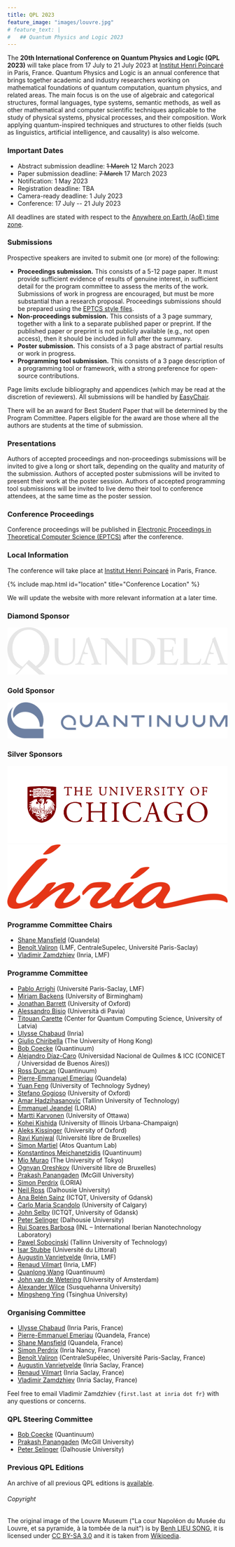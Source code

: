 ```yaml
---
title: QPL 2023
feature_image: "images/louvre.jpg"
# feature_text: |
#   ## Quantum Physics and Logic 2023
---
```


The **20th International Conference on Quantum Physics and Logic (QPL 2023)** will
take place from 17 July to 21 July 2023 at [Institut Henri
Poincaré](https://www.ihp.fr/en) in Paris, France.  Quantum Physics and Logic
is an annual conference that brings together academic and industry researchers
working on mathematical foundations of quantum computation, quantum physics,
and related areas. The main focus is on the use of algebraic and categorical
structures, formal languages, type systems, semantic methods, as well as other
mathematical and computer scientific techniques applicable to the study of
physical systems, physical processes, and their composition. Work applying
quantum-inspired techniques and structures to other fields (such as
linguistics, artificial intelligence, and causality) is also welcome.

### Important Dates

* Abstract submission deadline: ~~1 March~~ 12 March 2023
* Paper submission deadline: ~~7 March~~ 17 March 2023
* Notification: 1 May 2023
* Registration deadline: TBA
* Camera-ready deadline: 1 July 2023
* Conference: 17 July -- 21 July 2023

All deadlines are stated with respect to the [Anywhere on Earth (AoE) time zone](https://www.timeanddate.com/time/zones/aoe).

### Submissions

Prospective speakers are invited to submit one (or more) of the following:

* **Proceedings submission.** This consists of a 5-12 page paper. It must
  provide sufficient evidence of results of genuine interest, in sufficient
  detail for the program committee to assess the merits of the work.
  Submissions of work in progress are encouraged, but must be more substantial
  than a research proposal. Proceedings submissions should be prepared using
  the [EPTCS style files](https://style.eptcs.org/).
* **Non-proceedings submission.** This consists of a 3 page summary, together with
  a link to a separate published paper or preprint. If the published paper or
  preprint is not publicly available (e.g., not open access), then it should be
  included in full after the summary.
* **Poster submission.** This consists of a 3 page abstract of partial results or
  work in progress.
* **Programming tool submission.** This consists of a 3 page description of a
  programming tool or framework, with a strong preference for open-source
  contributions.

Page limits exclude bibliography and appendices (which may be read at the
discretion of reviewers). All submissions will be handled by
[EasyChair](https://www.easychair.org/my/conference?conf=qpl2023).

There will be an award for Best Student Paper that will be determined by the
Program Committee. Papers eligible for the award are those where all the
authors are students at the time of submission.

### Presentations

Authors of accepted proceedings and non-proceedings submissions will be invited
to give a long or short talk, depending on the quality and maturity of the
submission. Authors of accepted poster submissions will be invited to present
their work at the poster session. Authors of accepted programming tool
submissions will be invited to live demo their tool to conference attendees, at
the same time as the poster session.



### Conference Proceedings

Conference proceedings will be published in [Electronic Proceedings in
Theoretical Computer Science (EPTCS)](https://about.eptcs.org/) after the
conference.

### Local Information

The conference will take place at [Institut Henri Poincaré](https://www.ihp.fr/en) in Paris, France.

{% include map.html id="location" title="Conference Location" %}

We will update the website with more relevant information at a later time.

### Diamond Sponsor

![Quandela](images/quandela.svg)

### Gold Sponsor
![Quantinuum](images/quantinuum.svg)

### Silver Sponsors
![University of Chicago](images/uchicago.svg)
![Inria](images/inria.svg)

### Programme Committee Chairs

* [Shane Mansfield](https://scholar.google.fr/citations?user=g6DV3UkAAAAJ&hl=en) (Quandela)
* [Benoît Valiron](https://www.monoidal.net/) (LMF, CentraleSupelec, Université Paris-Saclay)
* [Vladimir Zamdzhiev](https://zamdzhiev.github.io/) (Inria, LMF)

### Programme Committee

* [Pablo Arrighi](https://lmf.cnrs.fr/Perso/PabloArrighi) (Université Paris-Saclay, LMF)
* [Miriam Backens](https://www.cs.bham.ac.uk/~backensm/) (University of Birmingham)
* [Jonathan Barrett](https://www.cs.ox.ac.uk/people/jonathan.barrett/) (University of Oxford)
* [Alessandro Bisio](https://fisica.unipv.it/personale/Persona.php?ID=172) (Università di Pavia)
* [Titouan Carette](https://lmf.cnrs.fr/Perso/TitouanCarette) (Center for Quantum Computing Science, University of Latvia)
* [Ulysse Chabaud](https://sites.google.com/view/ulyssechabaud) (Inria)
* [Giulio Chiribella](https://i.cs.hku.hk/~giulio/) (The University of Hong Kong)
* [Bob Coecke](https://www.quantinuum.com/qai/bobcoecke) (Quantinuum)
* [Alejandro Díaz-Caro](https://www-2.dc.uba.ar/staff/adiazcaro/) (Universidad Nacional de Quilmes & ICC (CONICET / Universidad de Buenos Aires))
* [Ross Duncan](https://scholar.google.com/citations?user=iZpHwXwAAAAJ&hl=en) (Quantinuum)
* [Pierre-Emmanuel Emeriau](https://scholar.google.com/citations?user=LcrJdgIAAAAJ&hl=fr) (Quandela)
* [Yuan Feng](https://profiles.uts.edu.au/Yuan.Feng) (University of Technology Sydney)
* [Stefano Gogioso](https://www.cs.ox.ac.uk/people/stefano.gogioso/) (University of Oxford)
* [Amar Hadzihasanovic](https://ioc.ee/~amar/) (Tallinn University of Technology)
* [Emmanuel Jeandel](https://members.loria.fr/EJeandel/) (LORIA)
* [Martti Karvonen](https://mysite.science.uottawa.ca/mkarvone/) (University of Ottawa)
* [Kohei Kishida](https://kkishida.web.illinois.edu/) (University of Illinois Urbana-Champaign)
* [Aleks Kissinger](https://www.cs.ox.ac.uk/people/aleks.kissinger/) (University of Oxford)
* [Ravi Kunjwal](http://quic.ulb.ac.be/members/rkunjwal) (Université libre de Bruxelles)
* [Simon Martiel](https://scholar.google.fr/citations?user=upaq0vIAAAAJ&hl=en) (Atos Quantum Lab)
* [Konstantinos Meichanetzidis](https://scholar.google.co.uk/citations?user=IH9fJM0AAAAJ&hl=en) (Quantinuum)
* [Mio Murao](https://www.s.u-tokyo.ac.jp/en/people/murao_mio/) (The University of Tokyo)
* [Ognyan Oreshkov](http://quic.ulb.ac.be/members/oreshkov) (Université libre de Bruxelles)
* [Prakash Panangaden](https://www.cs.mcgill.ca/~prakash/) (McGill University)
* [Simon Perdrix](https://members.loria.fr/SPerdrix/) (LORIA)
* [Neil Ross](https://mathstat.dal.ca/~neilr/) (Dalhousie University)
* [Ana Belén Sainz](https://www.absainz.com/) (ICTQT, University of Gdansk)
* [Carlo Maria Scandolo](https://profiles.ucalgary.ca/carlo-maria-scandolo) (University of Calgary)
* [John Selby](https://www.johnhselby.co.uk/) (ICTQT, University of Gdansk)
* [Peter Selinger](https://www.mathstat.dal.ca/~selinger/) (Dalhousie University)
* [Rui Soares Barbosa](https://www.ruisoaresbarbosa.com/) (INL – International Iberian Nanotechnology Laboratory)
* [Pawel Sobocinski](https://www.ioc.ee/~pawel/) (Tallinn University of Technology)
* [Isar Stubbe](http://www-lmpa.univ-littoral.fr/~stubbe/) (Université du Littoral)
* [Augustin Vanrietvelde](https://a-vanriet.github.io/) (Inria, LMF)
* [Renaud Vilmart](https://rvilmart.github.io/) (Inria, LMF)
* [Quanlong Wang](https://scholar.google.co.uk/citations?user=pGp18eQAAAAJ&hl=en) (Quantinuum)
* [John van de Wetering](https://vdwetering.name/) (University of Amsterdam)
* [Alexander Wilce](http://facstaff.susqu.edu/w/wilce/) (Susquehanna University)
* [Mingsheng Ying](https://www.cs.tsinghua.edu.cn/csen/info/1186/4020.htm) (Tsinghua University)

### Organising Committee

* [Ulysse Chabaud](https://sites.google.com/view/ulyssechabaud) (Inria Paris, France)
* [Pierre-Emmanuel Emeriau](https://scholar.google.com/citations?user=LcrJdgIAAAAJ&hl=fr) (Quandela, France)
* [Shane Mansfield](https://scholar.google.fr/citations?user=g6DV3UkAAAAJ&hl=en) (Quandela, France)
* [Simon Perdrix](https://members.loria.fr/SPerdrix/)           (Inria Nancy, France)
* [Benoît Valiron](https://www.monoidal.net/)          (CentraleSupélec, Université Paris-Saclay, France)
* [Augustin Vanrietvelde](https://a-vanriet.github.io/)   (Inria Saclay, France)
* [Renaud Vilmart](https://rvilmart.github.io/)          (Inria Saclay, France)
* [Vladimir Zamdzhiev](https://zamdzhiev.github.io/)      (Inria Saclay, France)

Feel free to email Vladimir Zamdzhiev `{first.last at inria dot fr}` with any questions or concerns.

### QPL Steering Committee

* [Bob Coecke](https://www.quantinuum.com/qai/bobcoecke) (Quantinuum) 
* [Prakash Panangaden](https://www.cs.mcgill.ca/~prakash/) (McGill University) 
* [Peter Selinger](https://www.mathstat.dal.ca/~selinger/) (Dalhousie University) 

### Previous QPL Editions

An archive of all previous QPL editions is [available](https://www.mathstat.dal.ca/~selinger/qpl/).

###### Copyright

The original image of the Louvre Museum ("La cour Napoléon du Musée du Louvre,
et sa pyramide, à la tombée de la nuit") is by [Benh LIEU SONG](https://www.flickr.com/people/75729488@N03), it is licensed
under [CC BY-SA 3.0](https://creativecommons.org/licenses/by-sa/3.0/) and it is
taken from
[Wikipedia](https://commons.wikimedia.org/wiki/File:Louvre_Museum_Wikimedia_Commons.jpg).
